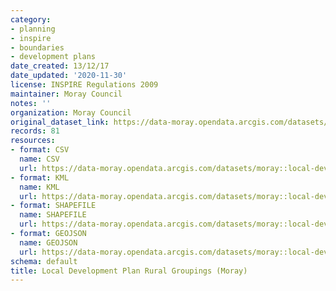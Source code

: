```yaml
---
category:
- planning
- inspire
- boundaries
- development plans
date_created: 13/12/17
date_updated: '2020-11-30'
license: INSPIRE Regulations 2009
maintainer: Moray Council
notes: ''
organization: Moray Council
original_dataset_link: https://data-moray.opendata.arcgis.com/datasets/moray::local-development-plan-rural-groupings-moray/about
records: 81
resources:
- format: CSV
  name: CSV
  url: https://data-moray.opendata.arcgis.com/datasets/moray::local-development-plan-rural-groupings-moray/about
- format: KML
  name: KML
  url: https://data-moray.opendata.arcgis.com/datasets/moray::local-development-plan-rural-groupings-moray/about
- format: SHAPEFILE
  name: SHAPEFILE
  url: https://data-moray.opendata.arcgis.com/datasets/moray::local-development-plan-rural-groupings-moray/about
- format: GEOJSON
  name: GEOJSON
  url: https://data-moray.opendata.arcgis.com/datasets/moray::local-development-plan-rural-groupings-moray/about
schema: default
title: Local Development Plan Rural Groupings (Moray)
---
```

